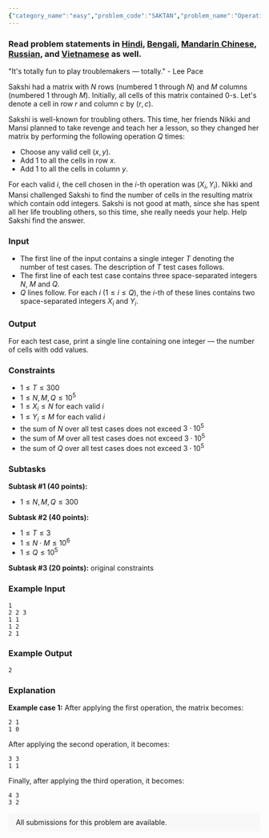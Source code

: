 ```yaml
---
{"category_name":"easy","problem_code":"SAKTAN","problem_name":"Operations on a Matrix","problemComponents":{"constraints":"","constraintsState":false,"subtasks":"","subtasksState":false,"inputFormat":"","inputFormatState":false,"outputFormat":"","outputFormatState":false,"sampleTestCases":{"0":{"id":1,"input":"1\r\n2 2 3\r\n1 1\r\n1 2\r\n2 1","output":2,"explanation":"**Example case 1:** After applying the first operation, the matrix becomes:\r\n```\r\n2 1\r\n1 0\r\n```\r\n\r\nAfter applying the second operation, it becomes:\r\n```\r\n3 3\r\n1 1\r\n```\r\n\r\nFinally, after applying the third operation, it becomes:\r\n```\r\n4 3\r\n3 2\r\n```","isDeleted":false}}},"video_editorial_url":"","languages_supported":{"0":"CPP14","1":"C","2":"JAVA","3":"PYTH 3.6","4":"PYTH","5":"PYP3","6":"CS2","7":"ADA","8":"PYPY","9":"TEXT","10":"PAS fpc","11":"NODEJS","12":"RUBY","13":"PHP","14":"GO","15":"HASK","16":"TCL","17":"PERL","18":"SCALA","19":"LUA","20":"kotlin","21":"BASH","22":"JS","23":"LISP sbcl","24":"rust","25":"PAS gpc","26":"BF","27":"CLOJ","28":"R","29":"D","30":"CAML","31":"FORT","32":"ASM","33":"swift","34":"FS","35":"WSPC","36":"LISP clisp","37":"SQL","38":"SCM guile","39":"PERL6","40":"ERL","41":"CLPS","42":"ICK","43":"NICE","44":"PRLG","45":"ICON","46":"COB","47":"SCM chicken","48":"PIKE","49":"SCM qobi","50":"ST","51":"NEM"},"max_timelimit":1,"source_sizelimit":50000,"problem_author":"iamabjain","problem_tester":null,"date_added":"19-09-2019","tags":{"0":"iamabjain","1":"math","2":"oct19","3":"r_64","4":"simple"},"problem_difficulty_level":"Simple","best_tag":"","editorial_url":"https://discuss.codechef.com/problems/SAKTAN","time":{"view_start_date":1571045400,"submit_start_date":1571045400,"visible_start_date":1571045400,"end_date":1735669800},"is_direct_submittable":false,"problemDiscussURL":"https://discuss.codechef.com/search?q=SAKTAN","is_proctored":false,"visitedContests":{},"layout":"problem"}
---
```

### Read problem statements in [Hindi](https://www.codechef.com/download/translated/OCT19/hindi/SAKTAN.pdf), [Bengali](https://www.codechef.com/download/translated/OCT19/bengali/SAKTAN.pdf), [Mandarin Chinese](https://www.codechef.com/download/translated/OCT19/mandarin/SAKTAN.pdf), [Russian](https://www.codechef.com/download/translated/OCT19/russian/SAKTAN.pdf), and [Vietnamese](https://www.codechef.com/download/translated/OCT19/vietnamese/SAKTAN.pdf) as well.

"It's totally fun to play troublemakers ― totally." - Lee Pace

Sakshi had a matrix with $N$ rows (numbered $1$ through $N$) and $M$ columns (numbered $1$ through $M$). Initially, all cells of this matrix contained $0$-s. Let's denote a cell in row $r$ and column $c$ by $(r, c)$.

Sakshi is well-known for troubling others. This time, her friends Nikki and Mansi planned to take revenge and teach her a lesson, so they changed her matrix by performing the following operation $Q$ times:
- Choose any valid cell $(x, y)$.
- Add $1$ to all the cells in row $x$.
- Add $1$ to all the cells in column $y$.

For each valid $i$, the cell chosen in the $i$-th operation was $(X_i, Y_i)$. Nikki and Mansi challenged Sakshi to find the number of cells in the resulting matrix which contain odd integers. Sakshi is not good at math, since she has spent all her life troubling others, so this time, she really needs your help. Help Sakshi find the answer.

### Input
- The first line of the input contains a single integer $T$ denoting the number of test cases. The description of $T$ test cases follows.
- The first line of each test case contains three space-separated integers $N$, $M$ and $Q$.
- $Q$ lines follow. For each $i$ ($1 \le i \le Q$), the $i$-th of these lines contains two space-separated integers $X_i$ and $Y_i$.

### Output
For each test case, print a single line containing one integer ― the number of cells with odd values.

### Constraints
- $1 \le T \le 300$
- $1 \le N, M, Q \le 10^5$
- $1 \le X_i \le N$ for each valid $i$
- $1 \le Y_i \le M$ for each valid $i$
- the sum of $N$ over all test cases does not exceed $3 \cdot 10^5$
- the sum of $M$ over all test cases does not exceed $3 \cdot 10^5$
- the sum of $Q$ over all test cases does not exceed $3 \cdot 10^5$

### Subtasks
**Subtask #1 (40 points):**
- $1 \le N, M, Q \le 300$

**Subtask #2 (40 points):**
- $1 \le T \le 3$
- $1 \le N \cdot M \le 10^6$
- $1 \le Q \le 10^5$

**Subtask #3 (20 points):** original constraints

### Example Input
```
1
2 2 3
1 1
1 2
2 1
```

### Example Output
```
2
```

### Explanation
**Example case 1:** After applying the first operation, the matrix becomes:
```
2 1
1 0
```

After applying the second operation, it becomes:
```
3 3
1 1
```

Finally, after applying the third operation, it becomes:
```
4 3
3 2
```

<aside style='background: #f8f8f8;padding: 10px 15px;'><div>All submissions for this problem are available.</div></aside>